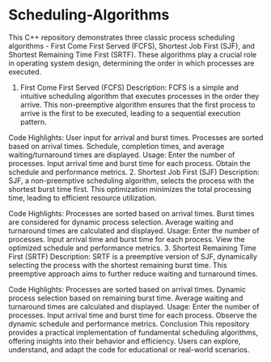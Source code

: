 # Scheduling-Algorithms
This C++ repository demonstrates three classic process scheduling algorithms - First Come First Served (FCFS), Shortest Job First (SJF), and Shortest Remaining Time First (SRTF). These algorithms play a crucial role in operating system design, determining the order in which processes are executed.

1. First Come First Served (FCFS)
Description:
FCFS is a simple and intuitive scheduling algorithm that executes processes in the order they arrive. This non-preemptive algorithm ensures that the first process to arrive is the first to be executed, leading to a sequential execution pattern.

Code Highlights:
User input for arrival and burst times.
Processes are sorted based on arrival times.
Schedule, completion times, and average waiting/turnaround times are displayed.
Usage:
Enter the number of processes.
Input arrival time and burst time for each process.
Obtain the schedule and performance metrics.
2. Shortest Job First (SJF)
Description:
SJF, a non-preemptive scheduling algorithm, selects the process with the shortest burst time first. This optimization minimizes the total processing time, leading to efficient resource utilization.

Code Highlights:
Processes are sorted based on arrival times.
Burst times are considered for dynamic process selection.
Average waiting and turnaround times are calculated and displayed.
Usage:
Enter the number of processes.
Input arrival time and burst time for each process.
View the optimized schedule and performance metrics.
3. Shortest Remaining Time First (SRTF)
Description:
SRTF is a preemptive version of SJF, dynamically selecting the process with the shortest remaining burst time. This preemptive approach aims to further reduce waiting and turnaround times.

Code Highlights:
Processes are sorted based on arrival times.
Dynamic process selection based on remaining burst time.
Average waiting and turnaround times are calculated and displayed.
Usage:
Enter the number of processes.
Input arrival time and burst time for each process.
Observe the dynamic schedule and performance metrics.
Conclusion
This repository provides a practical implementation of fundamental scheduling algorithms, offering insights into their behavior and efficiency. Users can explore, understand, and adapt the code for educational or real-world scenarios.
